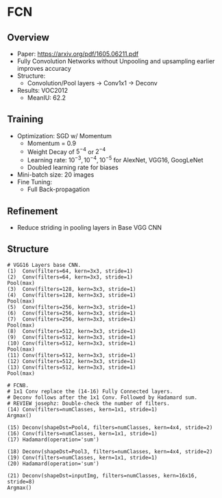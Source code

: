 # FCN

## Overview 

- Paper: https://arxiv.org/pdf/1605.06211.pdf
- Fully Convolution Networks without Unpooling and upsampling earlier improves accuracy
- Structure: 
  - Convolution/Pool layers -> Conv1x1 -> Deconv 
- Results: VOC2012
  - MeanIU: 62.2

## Training

- Optimization: SGD w/ Momentum
  - Momentum = 0.9
  - Weight Decay of $5^{-4}$ or $2^{-4}$
  - Learning rate: $10^{-3}, 10^{-4}, 10^{-5}$ for AlexNet, VGG16, GoogLeNet 
  - Doubled learning rate for biases
- Mini-batch size: 20 images
- Fine Tuning: 
  - Full Back-propagation

## Refinement

- Reduce striding in pooling layers in Base VGG CNN

## Structure

```
# VGG16 Layers base CNN.
(1)  Conv(filters=64, kern=3x3, stride=1) 
(2)  Conv(filters=64, kern=3x3, stride=1)
Pool(max)
(3)  Conv(filters=128, kern=3x3, stride=1)
(4)  Conv(filters=128, kern=3x3, stride=1)
Pool(max)
(5)  Conv(filters=256, kern=3x3, stride=1)
(6)  Conv(filters=256, kern=3x3, stride=1)
(7)  Conv(filters=256, kern=3x3, stride=1)
Pool(max)
(8)  Conv(filters=512, kern=3x3, stride=1)
(9)  Conv(filters=512, kern=3x3, stride=1)
(10) Conv(filters=512, kern=3x3, stride=1)
Pool(max)
(11) Conv(filters=512, kern=3x3, stride=1)
(12) Conv(filters=512, kern=3x3, stride=1)
(13) Conv(filters=512, kern=3x3, stride=1)
Pool(max)

# FCN8.
# 1x1 Conv replace the (14-16) Fully Connected layers.
# Deconv follows after the 1x1 Conv. Followed by Hadamard sum.
# REVIEW josephz: Double-check the number of filters.
(14) Conv(filters=numClasses, kern=1x1, stride=1) 
Argmax()

(15) Deconv(shapeDst=Pool4, filters=numClasses, kern=4x4, stride=2)
(16) Conv(filters=numClasses, kern=1x1, stride=1)
(17) Hadamard(operation='sum')

(18) Deconv(shapeDst=Pool3, filters=numClasses, kern=4x4, stride=2)
(19) Conv(filters=numClasses, kern=1x1, stride=1)
(20) Hadamard(operation='sum')

(21) Deconv(shapeDst=inputImg, filters=numClasses, kern=16x16, stride=8)
Argmax()
```